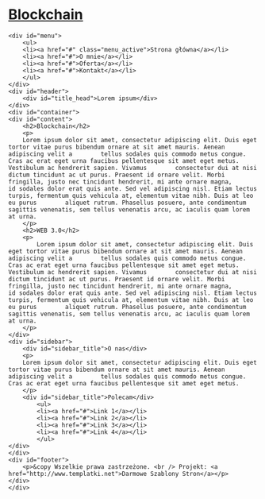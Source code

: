 <!DOCTYPE html PUBLIC "-//W3C//DTD XHTML 1.0 Transitional//EN" "http://www.w3.org/TR/xhtml1/DTD/xhtml1-transitional.dtd">
<html xmlns="http://www.w3.org/1999/xhtml">
    
    
<head>
<meta http-equiv="Content-Type" content="text/html; charset=utf-8" />
<title>Szablon</title>

 <link rel="stylesheet" type="text/css" href="css/style.css" />
 
</head>

    
    
    
    
    
<body>

  <div id="wrapper">
    <div id="logo">
    <a href="#">
        <h1>Blockchain</h1>
    </a>
    </div>
      
    <div id="menu">
        <ul>
        <li><a href="#" class="menu_active">Strona główna</a></li>
        <li><a href="#">O mnie</a></li>
        <li><a href="#">Oferta</a></li>
        <li><a href="#">Kontakt</a></li>
        </ul>
    </div>
    <div id="header">
        <div id="title_head">Lorem ipsum</div>
    </div>
    <div id="container">
    <div id="content">
        <h2>Blockchain</h2>
        <p>
        Lorem ipsum dolor sit amet, consectetur adipiscing elit. Duis eget tortor vitae purus bibendum ornare at sit amet mauris. Aenean adipiscing velit a        tellus sodales quis commodo metus congue. Cras ac erat eget urna faucibus pellentesque sit amet eget metus. Vestibulum ac hendrerit sapien. Vivamus        consectetur dui at nisi dictum tincidunt ac ut purus. Praesent id ornare velit. Morbi fringilla, justo nec tincidunt hendrerit, mi ante ornare magna,        id sodales dolor erat quis ante. Sed vel adipiscing nisl. Etiam lectus turpis, fermentum quis vehicula at, elementum vitae nibh. Duis at leo eu purus        aliquet rutrum. Phasellus posuere, ante condimentum sagittis venenatis, sem tellus venenatis arcu, ac iaculis quam lorem at urna.
        </p>
        <h2>WEB 3.0</h2>
        <p>
            Lorem ipsum dolor sit amet, consectetur adipiscing elit. Duis eget tortor vitae purus bibendum ornare at sit amet mauris. Aenean adipiscing velit a        tellus sodales quis commodo metus congue. Cras ac erat eget urna faucibus pellentesque sit amet eget metus. Vestibulum ac hendrerit sapien. Vivamus        consectetur dui at nisi dictum tincidunt ac ut purus. Praesent id ornare velit. Morbi fringilla, justo nec tincidunt hendrerit, mi ante ornare magna,        id sodales dolor erat quis ante. Sed vel adipiscing nisl. Etiam lectus turpis, fermentum quis vehicula at, elementum vitae nibh. Duis at leo eu purus        aliquet rutrum. Phasellus posuere, ante condimentum sagittis venenatis, sem tellus venenatis arcu, ac iaculis quam lorem at urna.
        </p>
    </div>
    <div id="sidebar">
        <div id="sidebar_title">O nas</div>
        <p>
        Lorem ipsum dolor sit amet, consectetur adipiscing elit. Duis eget tortor vitae purus bibendum ornare at sit amet mauris. Aenean adipiscing velit a        tellus sodales quis commodo metus congue. Cras ac erat eget urna faucibus pellentesque sit amet eget metus.
        </p>
        <div id="sidebar_title">Polecam</div>
            <ul>
            <li><a href="#">Link 1</a></li>
            <li><a href="#">Link 2</a></li>
            <li><a href="#">Link 3</a></li>
            <li><a href="#">Link 4</a></li>
            </ul>
    </div>
    </div>
    <div id="footer">
        <p>&copy Wszelkie prawa zastrzeżone. <br /> Projekt: <a href="http://www.templatki.net">Darmowe Szablony Stron</a></p>
    </div>
    </div>
</body>
</html>
